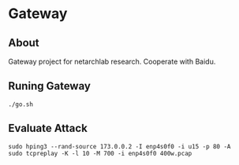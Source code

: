 # Gateway

About
--
Gateway project for netarchlab research. Cooperate with Baidu.

Runing Gateway
--
```
./go.sh
```

Evaluate Attack
--
```
sudo hping3 --rand-source 173.0.0.2 -I enp4s0f0 -i u15 -p 80 -A
sudo tcpreplay -K -l 10 -M 700 -i enp4s0f0 400w.pcap
```


